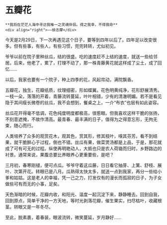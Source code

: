 # 五瓣花

``` admonish note
**我将在茫茫人海中寻访我唯一之灵魂伴侣。得之我幸，不得我命**       
<div align="right">——徐志摩</div>
```

今天是2月29日，下一次再遇见这个日子，要等到四年以后了。四年足以改变很多。但有些事，有些人，有些习惯，兜兜转转，尤似初见。

爷爷以前在院子里种丝瓜，结的很盛。吃的速度赶不上结的速度，就送一些给邻居。后来，他老了，累了，打理不动了，那一株青藤黄花就这样成了尘土，成了回忆……

以后，我家也要有一个院子，种上四季的花，风起帘动，满院飘香。

五瓣花，独生，花瓣纸质，纹理细密，形如蝶翼。花色明黄纯净，花形舒展清秀。一枝一朵，落落的开着，青藤流转蔓延，叶叶相错，少有的清澈明媚。若不是看见隐于其间瘦长微卷的丝瓜，我不会想到，餐桌之上，一介“布衣”也层有如此姿容。

丝瓜花开得毫不低调，花色纯度明度都极高，很惹眼。但我喜欢这样干脆的张扬，不刻意遮掩，不故作清高。最青春、最丰满的日子，值得为之得意忘形，无拘无束，随心而行。

人类培养了众多的观赏花木，观其色，赏其形，修其枝叶，嗅其芬芳。看不到结果，就干脆醉心于过程，倒也不错。丝瓜有果，做菜煲汤都是上品，于是，那花就成了可有可无的过程。纵使再明艳动人，大抵也只是农人荷锄而归时，乡野路边的衬景。通常来说，果腹总要比养眼养心更重要些，是吧？

三月初，春寒刚褪，便可点瓜。爷爷守着这瓜藤，日日看它抽芽、上篱、舒枝、展叶、次第开花。转眼已是八月。瓜熟得太快太多，就送一点到我家，再分一些给小爹和姑姑。这是老人的幸福，凭一己之力，打发仅有的漫长而孤寂的日子，为子女做些可有而无的小事，足矣。

天色渐暗的时候，花瓣内收，和阳光、温度一起沉淀下来，静静睡去。回到自我，回到原点，简单干净的一方天地，等时光剥落花瓣，催生果实，扫尽枯叶，收藏根茎。转眼又是一年冬尽。

至此，脱素裹，着春装，眼波流转，微笑蔓延，岁月静好……
